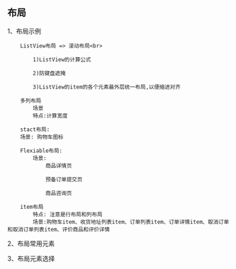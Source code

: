 布局
-----

1、布局示例<br>
```
	ListView布局 => 滚动布局<br>

		1)ListView的计算公式
	
		2)防键盘遮掩
	
		3)ListView的item的各个元素最外层统一布局,以便缩进对齐
```
```
	多列布局
		场景
		特点:计算宽度
```
```		
	stact布局: 
	场景: 购物车图标
```
```
	Flexiable布局:
		场景:
			商品详情页
			
			预备订单提交页
			
			商品咨询页
```
```			
	item布局
		特点: 注意是行布局和列布局
		场景:购物车item、收货地址列表item、订单列表item、订单详情item、取消订单和取消订单列表item、评价商品和评价详情
```
			
2、布局常用元素

3、布局元素选择
